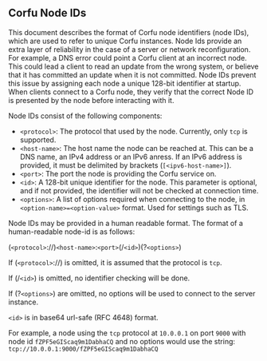 ## Corfu Node IDs

This document describes the format of Corfu node identifiers (node IDs), which are used to refer to unique Corfu instances.
Node Ids provide an extra layer of reliability in the case of a server or network reconfiguration. For example, a DNS error
could point a Corfu client at an incorrect node. This could lead a client to read an update from the wrong system, or believe
that it has committed an update when it is not committed. Node IDs prevent this issue by assigning each node a unique 128-bit
identifier at startup. When clients connect to a Corfu node, they verify that the correct Node ID is presented by the node
before interacting with it.

Node IDs consist of the following components:

- ``<protocol>``: The protocol that used by the node. Currently, only ``tcp`` is supported.
- ``<host-name>``: The host name the node can be reached at. This can be a DNS name, an IPv4 address or an IPv6 anress.
If an IPv6 address is provided, it must be delimited by brackets (``[<ipv6-host-name>]``).
- ``<port>``: The port the node is providing the Corfu service on.
- ``<id>``: A 128-bit unique identifier for the node. This parameter is optional, and if not provided, the identifier will not
be checked at connection time.
- ``<options>``: A list of options required when connecting to the node, in ``<option-name>=<option-value>`` format. Used for
settings such as TLS.

Node IDs may be provided in a human readable format. The format of a human-readable node-id is as follows:

(``<protocol>``://)``<host-name>``:``<port>``(/``<id>``)(?``<options>``)

If (``<protocol>``://) is omitted, it is assumed that the protocol is ``tcp``.

If (/``<id>``) is omitted, no identifier checking will be done.

If (?``<options>``) are omitted, no options will be used to connect to the server instance. 


``<id>`` is in base64 url-safe (RFC 4648) format.

For example, a node using the ``tcp`` protocol at ``10.0.0.1`` on port ``9000`` with node id ``fZPF5eGIScaq9m1DabhaCQ`` and no
options would use the string:
``tcp://10.0.0.1:9000/fZPF5eGIScaq9m1DabhaCQ``
